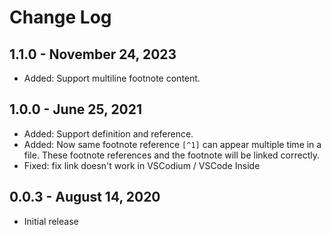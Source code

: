 # Change Log

## 1.1.0 - November 24, 2023

- Added: Support multiline footnote content.

## 1.0.0 - June 25, 2021

- Added: Support definition and reference.
- Added: Now same footnote reference `[^1]` can appear multiple time in a file. These footnote references and the footnote will be linked correctly.
- Fixed: fix link doesn't work in VSCodium / VSCode Inside

## 0.0.3 - August 14, 2020

- Initial release
